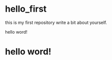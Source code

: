 # hello_first
this is my first repository
write a bit about yourself. 
<div>
  hello word!
</div>
<h1>
  hello word!
</h1>
